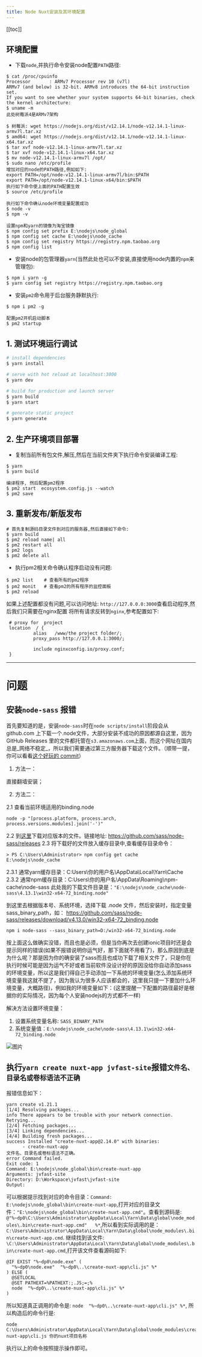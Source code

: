 ```yaml
---
title: Node Nuxt安装及其环境配置
---
```


<ClientOnly>
  <in-article-adsense
    ins-style="display:block; text-align:center;"
    data-ad-slot="7727965566"
  />
</ClientOnly>

[[toc]]

## 环境配置

- 下载`node`,并执行命令安装node配置`PATH`路径:

```$shell
$ cat /proc/cpuinfo 
Processor       : ARMv7 Processor rev 10 (v7l)
ARMv7 (and below) is 32-bit. ARMv8 introduces the 64-bit instruction set.
If you want to see whether your system supports 64-bit binaries, check the kernel architecture:
$ uname -m
此处树莓派4是ARMv7架构

$ 树莓派: wget https://nodejs.org/dist/v12.14.1/node-v12.14.1-linux-armv7l.tar.xz
$ amd64: wget https://nodejs.org/dist/v12.14.1/node-v12.14.1-linux-x64.tar.xz
$ tar xvf node-v12.14.1-linux-armv7l.tar.xz
$ tar xvf node-v12.14.1-linux-x64.tar.xz
$ mv node-v12.14.1-linux-armv7l /opt/
$ sudo nano /etc/profile
增加对应的node的PATH路径,例如如下:
export PATH=/opt/node-v12.14.1-linux-armv7l/bin:$PATH
export PATH=/opt/node-v12.14.1-linux-x64/bin:$PATH
执行如下命令使上面的PATH配置生效
$ source /etc/profile 

执行如下命令确认node环境变量配置成功
$ node -v
$ npm -v 

设置npm和yarn的镜像为淘宝镜像
$ npm config set prefix E:\nodejs\node_global
$ npm config set cache E:\nodejs\node_cache
$ npm config set registry https://registry.npm.taobao.org
$ npm config list
```

- 安装node的包管理器`yarn`(当然此处也可以不安装,直接使用node内置的`npm`来管理包):

```$shell
$ npm i yarn -g
$ yarn config set registry https://registry.npm.taobao.org
```

- 安装`pm2`命令用于后台服务静默执行:

```$shell
$ npm i pm2 -g

配置pm2开机启动脚本
$ pm2 startup 
```

## 1. 测试环境运行调试

``` bash
# install dependencies
$ yarn install

# serve with hot reload at localhost:3000
$ yarn dev

# build for production and launch server
$ yarn build
$ yarn start

# generate static project
$ yarn generate
```

## 2. 生产环境项目部署

- 复制当前所有包文件,解压,然后在当前文件夹下执行命令安装编译工程:

```$shell
$ yarn 
$ yarn build

编译程序, 然后配置pm2程序
$ pm2 start  ecosystem.config.js --watch
$ pm2 save
```

## 3. 重新发布/新版发布

```$shell
# 首先复制源码目录文件到对应的服务器,然后直接如下命令:
$ yarn build
$ pm2 reload name| all
$ pm2 restart all
$ pm2 logs
$ pm2 delete all

```

- 执行pm2相关命令确认程序启动没有问题:

```shell script
$ pm2 list    # 查看所有的pm2程序
$ pm2 monit   # 查看pm2的所有程序的监控面板
$ pm2 reload
```

如果上述配置都没有问题,可以访问地址: `http://127.0.0.0:3000`查看启动程序,然后我们只需要在nginx配置
将所有请求反转到`nginx`,参考配置如下:

```
 # proxy for  project
 location  / {
          alias   /www/the project folder/;
          proxy_pass http://127.0.0.1:3000/;
          
          include nginxconfig.io/proxy.conf;
 }
```
-----------------------------------------------------
# 问题
## 安装`node-sass` 报错

首先要知道的是，安装`node-sass`时在`node scripts/install`阶段会从 github.com 上下载一个.node文件，大部分安装不成功的原因都源自这里，因为 GitHub Releases 里的文件都托管在`s3.amazonaws.com`上面，而这个网址在国内总是_网络不稳定_，所以我们需要通过第三方服务器下载这个文件。（顺带一提，你可以看看[这个好玩的 commit](https://github.com/sass/node-sass/commit/b8050efbe0effb68b0617d28276c72eef1fb15ef)）

1. 方法一： 
 
 直接翻墙安装；

2. 方法二：

2.1 查看当前环境适用的binding.node

```
node -p "[process.platform, process.arch, process.versions.modules].join('-')"
```
2.2  到[这里](https://github.com/sass/node-sass/releases)下载对应版本的文件。链接地址: https://github.com/sass/node-sass/releases
2.3 将下载好的文件放入缓存目录中,查看缓存目录命令： 
```
> PS C:\Users\Administrator> npm config get cache
E:\nodejs\node_cache

```
2.3.1 通常yarn缓存目录：C:Users\你的用户名\AppData\Local\Yarn\Cache
2.3.2 通常npm缓存目录：C:Users\你的用户名\AppData\Roaming\npm-cache\node-sass
此处我的下载文件目录是：` "E:\nodejs\node_cache\node-sass\4.13.1\win32-x64-72_binding.node" `


到这里去根据版本号、系统环境，选择下载 .node 文件，然后安装时，指定变量 sass_binary_path，如：
https://github.com/sass/node-sass/releases/download/v4.13.0/win32-x64-72_binding.node

```
npm i node-sass --sass_binary_path=D:/win32-x64-72_binding.node
```
按上面这么做确实没错，而且也是必须，但是当你再次去创建ionic项目时还是会提示同样的错误(如果不报错说明你运气好，那下面就不用看了)，那么原因到底是为什么呢？那是因为你的确安装了sass而且也成功下载了相关文件了，只是你在执行时候可能是因为运气不好或者当前软件没设计好的原因没给你自动添加sass的环境变量，所以这是我们得自己手动添加一下系统的环境变量(怎么添加系统环境变量我这就不提了，因为我认为很多人应该都会的，这里我只提一下要加什么环境变量，大概路径)，例如我的环境变量如下：(这里提醒一下配置的路径最好是根据你的实际情况，因为每个人安装nodejs的方式都不一样)

解决方法设置环境变量：
1. 设置系统变量名称: `SASS_BINARY_PATH`
2. 系统变量值：`E:\nodejs\node_cache\node-sass\4.13.1\win32-x64-72_binding.node`

![图片](https://img-blog.csdn.net/20180106162556616?watermark/2/text/aHR0cDovL2Jsb2cuY3Nkbi5uZXQvZGY5ODEwMTE1MTI=/font/5a6L5L2T/fontsize/400/fill/I0JBQkFCMA==/dissolve/70/gravity/SouthEast)

## 执行`yarn create nuxt-app jvfast-site`报错`文件名、目录名或卷标语法不正确`
报错信息如下：
```
yarn create v1.21.1
[1/4] Resolving packages...
info There appears to be trouble with your network connection. Retrying...
[2/4] Fetching packages...
[3/4] Linking dependencies...
[4/4] Building fresh packages...
success Installed "create-nuxt-app@2.14.0" with binaries:
      - create-nuxt-app
文件名、目录名或卷标语法不正确。
error Command failed.
Exit code: 1
Command: E:\nodejs\node_global\bin\create-nuxt-app
Arguments: jvfast-site
Directory: D:\Workspace\jvfast\jvfast-site
Output:
```
可以根据提示找到对应的命令目录：`Command: E:\nodejs\node_global\bin\create-nuxt-app`,打开对应的目录文件：`"E:\nodejs\node_global\bin\create-nuxt-app.cmd"`。查看到源码是: `@"%~dp0\C:\Users\Administrator\AppData\Local\Yarn\Data\global\node_modules\.bin\create-nuxt-app.cmd"   %*`,所以看到实际调用的是： `C:\Users\Administrator\AppData\Local\Yarn\Data\global\node_modules\.bin\create-nuxt-app.cmd`. 继续找到该文件: `\C:\Users\Administrator\AppData\Local\Yarn\Data\global\node_modules\.bin\create-nuxt-app.cmd`,打开该文件查看源码如下:
```
@IF EXIST "%~dp0\node.exe" (
  "%~dp0\node.exe"  "%~dp0\..\create-nuxt-app\cli.js" %*
) ELSE (
  @SETLOCAL
  @SET PATHEXT=%PATHEXT:;.JS;=;%
  node  "%~dp0\..\create-nuxt-app\cli.js" %*
)
```
所以知道真正调用的命令是: `node  "%~dp0\..\create-nuxt-app\cli.js" %*`, 所以构造后的命令行是:
```
node C:\Users\Administrator\AppData\Local\Yarn\Data\global\node_modules\create-nuxt-app\cli.js 你的nuxt项目名称
```
执行以上的命令按照提示操作即可。